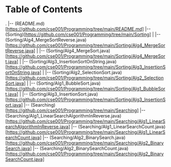 # Table of Contents
.
|-- (README.md)[https://github.com/cse001/Programming/tree/main/README.md]
|-- (Sorting)[https://github.com/cse001/Programming/tree/main/Sorting]
|   |-- (Sorting/Alg4_MergeSortReverse.java)[https://github.com/cse001/Programming/tree/main/Sorting/Alg4_MergeSortReverse.java]
|   |-- (Sorting/Alg4_MergeSort.java)[https://github.com/cse001/Programming/tree/main/Sorting/Alg4_MergeSort.java]
|   |-- (Sorting/Alg3_InsertionSortOnString.java)[https://github.com/cse001/Programming/tree/main/Sorting/Alg3_InsertionSortOnString.java]
|   |-- (Sorting/Alg2_SelectionSort.java)[https://github.com/cse001/Programming/tree/main/Sorting/Alg2_SelectionSort.java]
|   |-- (Sorting/Alg1_BubbleSort.java)[https://github.com/cse001/Programming/tree/main/Sorting/Alg1_BubbleSort.java]
|   |-- (Sorting/Alg3_InsertionSort.java)[https://github.com/cse001/Programming/tree/main/Sorting/Alg3_InsertionSort.java]
|-- (Searching)[https://github.com/cse001/Programming/tree/main/Searching]
    |-- (Searching/Alg1_LinearSearchAlgorithmInReverse.java)[https://github.com/cse001/Programming/tree/main/Searching/Alg1_LinearSearchAlgorithmInReverse.java]
    |-- (Searching/Alg1_LinearSearchCount.java)[https://github.com/cse001/Programming/tree/main/Searching/Alg1_LinearSearchCount.java]
    |-- (Searching/Alg2_BinarySearch.java)[https://github.com/cse001/Programming/tree/main/Searching/Alg2_BinarySearch.java]
    |-- (Searching/Alg2_BinarySearchCount.java)[https://github.com/cse001/Programming/tree/main/Searching/Alg2_BinarySearchCount.java]
